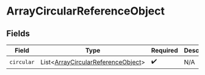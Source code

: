 # ArrayCircularReferenceObject


## Fields

| Field                                                                                     | Type                                                                                      | Required                                                                                  | Description                                                                               |
| ----------------------------------------------------------------------------------------- | ----------------------------------------------------------------------------------------- | ----------------------------------------------------------------------------------------- | ----------------------------------------------------------------------------------------- |
| `circular`                                                                                | List<[ArrayCircularReferenceObject](../../models/shared/ArrayCircularReferenceObject.md)> | :heavy_check_mark:                                                                        | N/A                                                                                       |
